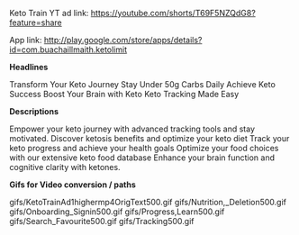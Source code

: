 Keto Train YT ad link:
https://youtube.com/shorts/T69F5NZQdG8?feature=share


App link:
http://play.google.com/store/apps/details?id=com.buachaillmaith.ketolimit

**Headlines**

Transform Your Keto Journey
Stay Under 50g Carbs Daily
Achieve Keto Success
Boost Your Brain with Keto
Keto Tracking Made Easy

**Descriptions**

Empower your keto journey with advanced tracking tools and stay motivated.
Discover ketosis benefits and optimize your keto diet
Track your keto progress and achieve your health goals
Optimize your food choices with our extensive keto food database
Enhance your brain function and cognitive clarity with ketones.

**Gifs for Video conversion  / paths**

gifs/KetoTrainAd1highermp4OrigText500.gif
gifs/Nutrition,_Deletion500.gif
gifs/Onboarding_Signin500.gif
gifs/Progress,Learn500.gif
gifs/Search_Favourite500.gif
gifs/Tracking500.gif




